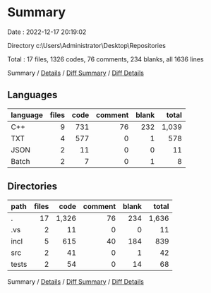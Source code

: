 # Summary

Date : 2022-12-17 20:19:02

Directory c:\\Users\\Administrator\\Desktop\\Repositories

Total : 17 files,  1326 codes, 76 comments, 234 blanks, all 1636 lines

Summary / [Details](details.md) / [Diff Summary](diff.md) / [Diff Details](diff-details.md)

## Languages
| language | files | code | comment | blank | total |
| :--- | ---: | ---: | ---: | ---: | ---: |
| C++ | 9 | 731 | 76 | 232 | 1,039 |
| TXT | 4 | 577 | 0 | 1 | 578 |
| JSON | 2 | 11 | 0 | 0 | 11 |
| Batch | 2 | 7 | 0 | 1 | 8 |

## Directories
| path | files | code | comment | blank | total |
| :--- | ---: | ---: | ---: | ---: | ---: |
| . | 17 | 1,326 | 76 | 234 | 1,636 |
| .vs | 2 | 11 | 0 | 0 | 11 |
| incl | 5 | 615 | 40 | 184 | 839 |
| src | 2 | 41 | 0 | 1 | 42 |
| tests | 2 | 54 | 0 | 14 | 68 |

Summary / [Details](details.md) / [Diff Summary](diff.md) / [Diff Details](diff-details.md)